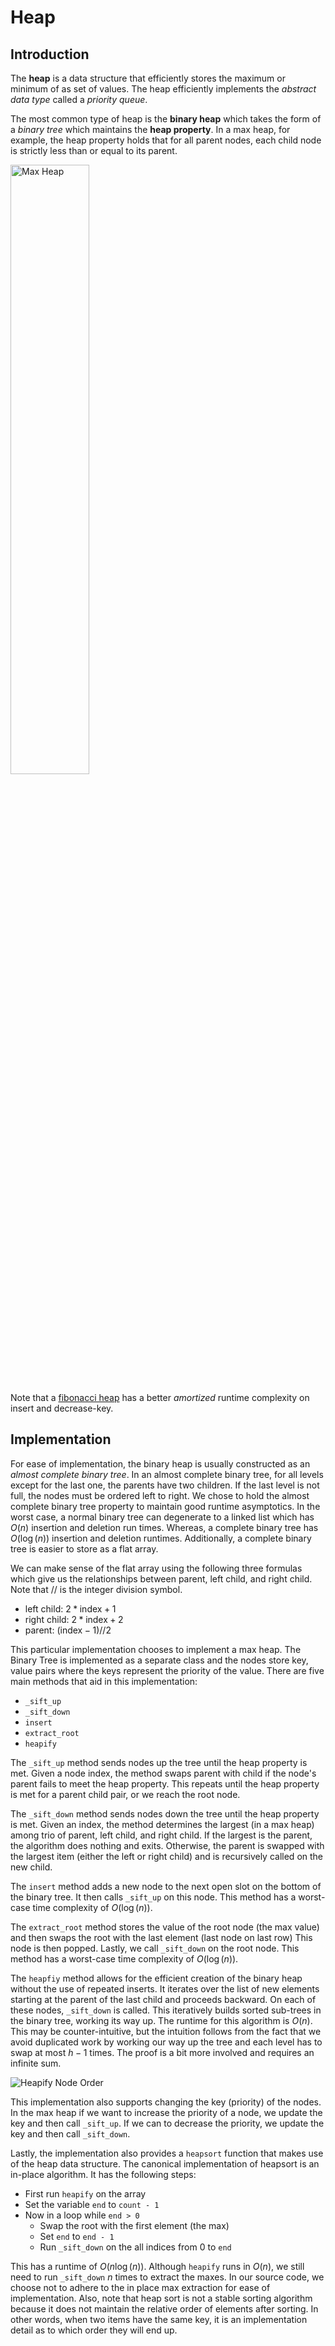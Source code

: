 # Heap

## Introduction

The **heap** is a data structure that efficiently stores the maximum or minimum
of as set of values. The heap efficiently implements the _abstract data type_
called a _priority queue_.

The most common type of heap is the **binary heap** which takes the form of a
_binary tree_ which maintains the **heap property**. In a max heap, for example,
the heap property holds that for all parent nodes, each child node is strictly
less than or equal to its parent.

<!-- markdownlint-capture -->
<!-- markdownlint-disable -->
<img src="https://upload.wikimedia.org/wikipedia/commons/c/c4/Max-Heap-new.svg" width="50%" alt="Max Heap">
<!-- markdownlint-restore -->

Note that a [fibonacci heap](https://en.wikipedia.org/wiki/Fibonacci_heap) has a
better _amortized_ runtime complexity on insert and decrease-key.

## Implementation

For ease of implementation, the binary heap is usually constructed as an _almost
complete binary tree_. In an almost complete binary tree, for all levels except
for the last one, the parents have two children. If the last level is not full,
the nodes must be ordered left to right. We chose to hold the almost complete
binary tree property to maintain good runtime asymptotics. In the worst case,
a normal binary tree can degenerate to a linked list which has $O(n)$ insertion
and deletion run times. Whereas, a complete binary tree has $O(\log(n))$
insertion and deletion runtimes. Additionally, a complete binary tree is easier
to store as a flat array.

We can make sense of the flat array using the following three formulas which
give us the relationships between parent, left child, and right child. Note that
// is the integer division symbol.

* left child: $2 * \textrm{index} + 1$
* right child: $2 * \textrm{index} + 2$
* parent: $(\textrm{index} - 1) // 2$

This particular implementation chooses to implement a max heap. The Binary Tree
is implemented as a separate class and the nodes store key, value pairs where
the keys represent the priority of the value. There are five main methods that
aid in this implementation:

* `_sift_up`
* `_sift_down`
* `insert`
* `extract_root`
* `heapify`

The `_sift_up` method sends nodes up the tree until the heap property is met.
Given a node index, the method swaps parent with child if the node's parent
fails to meet the heap property. This repeats until the heap property is met
for a parent child pair, or we reach the root node.

The `_sift_down` method sends nodes down the tree until the heap property is met.
Given an index, the method determines the largest (in a max heap) among trio of
parent, left child, and right child. If the largest is the parent, the algorithm
does nothing and exits. Otherwise, the parent is swapped with the largest item
(either the left or right child) and is recursively called on the new child.

The `insert` method adds a new node to the next open slot on the bottom of the
binary tree. It then calls `_sift_up` on this node. This method has a worst-case
time complexity of $O(\log(n))$.

The `extract_root` method stores the value of the root node (the max value) and
then swaps the root with the last element (last node on last row) This node is
then popped. Lastly, we call `_sift_down` on the root node. This method has a
worst-case time complexity of $O(\log(n))$.

The `heapfiy` method allows for the efficient creation of the binary heap
without the use of repeated inserts. It iterates over the list of new elements
starting at the parent of the last child and proceeds backward. On each of
these nodes, `_sift_down` is called. This iteratively builds sorted sub-trees
in the binary tree, working its way up. The runtime for this algorithm is
$O(n)$. This may be counter-intuitive, but the intuition follows from the fact
that we avoid duplicated work by working our way up the tree and each level has
to swap at most $h-1$ times. The proof is a bit more involved and requires an
infinite sum.

![Heapify Node Order](https://i.imgur.com/Oz3PlVY.png)

This implementation also supports changing the key (priority) of the nodes. In
the max heap if we want to increase the priority of a node, we update the key
and then call `_sift_up`. If we can to decrease the priority, we update the key
and then call `_sift_down`.

Lastly, the implementation also provides a `heapsort` function that makes use of
the heap data structure. The canonical implementation of heapsort is an in-place
algorithm. It has the following steps:

* First run `heapify` on the array
* Set the variable `end` to `count - 1`
* Now in a loop while `end > 0`
  * Swap the root with the first element (the max)
  * Set `end` to `end - 1`
  * Run `_sift_down` on the all indices from 0 to `end`

This has a runtime of $O(n \log(n))$. Although `heapify` runs in $O(n)$, we
still need to run `_sift_down` $n$ times to extract the maxes. In our source
code, we choose not to adhere to the in place max extraction for ease of
implementation. Also, note that heap sort is not a stable sorting algorithm
because it does not maintain the relative order of elements after sorting. In
other words, when two items have the same key, it is an implementation detail as
to which order they will end up.
